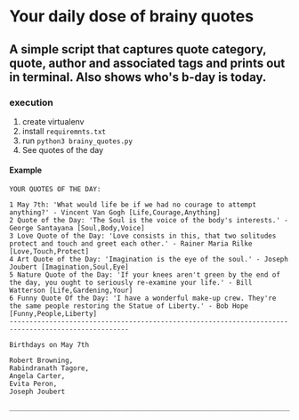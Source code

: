 # Your daily dose of brainy quotes

## A simple script that captures quote category, quote, author and associated tags and prints out in terminal. Also shows who's b-day is today.

### execution
1. create virtualenv
2. install `requiremnts.txt`
3. run `python3 brainy_quotes.py`
4. See quotes of the day

#### Example
~~~~~~~~~~~~~~~~~~~~~~~~~~~~~~~~~~~~~~~~~~~~~~~~~~~~~~~~~~~~~~~~~~~~~~~~~~~~~~~~~~~~~~~~~~~~~~~~~~~~
YOUR QUOTES OF THE DAY:

1 May 7th: 'What would life be if we had no courage to attempt anything?' - Vincent Van Gogh [Life,Courage,Anything]
2 Quote of the Day: 'The Soul is the voice of the body's interests.' - George Santayana [Soul,Body,Voice]
3 Love Quote of the Day: 'Love consists in this, that two solitudes protect and touch and greet each other.' - Rainer Maria Rilke [Love,Touch,Protect]
4 Art Quote of the Day: 'Imagination is the eye of the soul.' - Joseph Joubert [Imagination,Soul,Eye]
5 Nature Quote of the Day: 'If your knees aren't green by the end of the day, you ought to seriously re-examine your life.' - Bill Watterson [Life,Gardening,Your]
6 Funny Quote Of the Day: 'I have a wonderful make-up crew. They're the same people restoring the Statue of Liberty.' - Bob Hope [Funny,People,Liberty]
----------------------------------------------------------------------------------------------------

Birthdays on May 7th

Robert Browning,
Rabindranath Tagore,
Angela Carter,
Evita Peron,
Joseph Joubert

____________________________________________________________________________________________________
